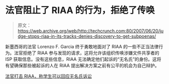 # 法官阻止了 RIAA 的行为，拒绝了传唤

> 原文：<https://web.archive.org/web/http://techcrunch.com:80/2007/06/20/judge-stops-riaa-in-its-tracks-denies-discovery-to-get-subpoenas/>

新墨西哥的法官 Lorenzo F. Garcia 终于勇敢地面对了 RIAA 的一些不正当法律行为。法官拒绝了 RIAA 参与发现的请求，这将允许该组织传唤涉嫌文件共享者的 ISP 获取信息。没有这些信息，RIAA 无法确定他们起诉的“无名氏”的身份。这将有望确保那些被起诉的人在 RIAA 提出解决方案之前有公平的机会为自己辩护。

[法官打击 RIAA，称学生可以回应无名氏诉讼](https://web.archive.org/web/20141231103554/http://arstechnica.com/news.ars/post/20070620-judge-deals-blow-to-riaa-says-students-can-respond-to-john-doe-lawsuit.html)